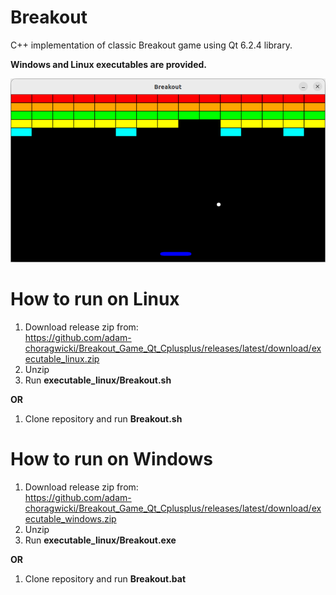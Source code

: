 # Breakout
C++ implementation of classic Breakout game using Qt 6.2.4 library.

**Windows and Linux executables are provided.**

![screenshot.png](screenshot.png)

# How to run on Linux
1. Download release zip from:\
https://github.com/adam-choragwicki/Breakout_Game_Qt_Cplusplus/releases/latest/download/executable_linux.zip
2. Unzip
3. Run **executable_linux/Breakout.sh**

**OR**

1. Clone repository and run **Breakout.sh**

# How to run on Windows
1. Download release zip from:\
https://github.com/adam-choragwicki/Breakout_Game_Qt_Cplusplus/releases/latest/download/executable_windows.zip
2. Unzip
3. Run **executable_linux/Breakout.exe**

**OR**

1. Clone repository and run **Breakout.bat**
